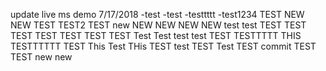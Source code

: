 update live ms demo 7/17/2018
-test
-test
-testtttt
-test1234
TEST
NEW
NEW
TEST
TEST2
TEST
new
NEW
NEW
NEW
NEW
test
test
TEST
TEST
TEST
TEST
TEST
TEST
TEST
Test
Test
test
test
TEST
TESTTTTT
THIS
TESTTTTTT
TEST
This
Test
THis
TEST
test
TEST
Test
TEST
commit
TEST
TEST
new
new

